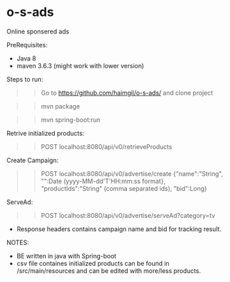 # o-s-ads
Online sponsered ads

PreRequisites:
- Java 8
- maven 3.6.3 (might work with lower version)

Steps to run:
 >> Go to https://github.com/haimgil/o-s-ads/ and clone project 
 
 >> mvn package
 
 >> mvn spring-boot:run
 
Retrive initialized products:
  >> POST localhost:8080/api/v0/retrieveProducts

Create Campaign:
  >> POST localhost:8080/api/v0/advertise/create
  >> {"name":"String", "":Date (yyyy-MM-dd'T'HH:mm:ss format}, "productIds":"String" (comma separated ids), "bid":Long}

ServeAd:
  >> POST localhost:8080/api/v0/advertise/serveAd?category=tv
  * Response headers contains campaign name and bid for tracking result.
 
 NOTES:
 * BE written in java with Spring-boot
 * csv file containes initialized products can be found in /src/main/resources and can be edited with more/less products. 
